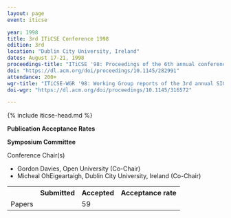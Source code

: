 ```yaml
---
layout: page
event: iticse

year: 1998
title: 3rd ITiCSE Conference 1998
edition: 3rd
location: "Dublin City University, Ireland"
dates: August 17-21, 1998
proceedings-title: "ITiCSE '98: Proceedings of the 6th annual conference on the teaching of computing and the 3rd annual conference on Integrating technology into computer science education: Changing the delivery of computer science education"  
doi: "https://dl.acm.org/doi/proceedings/10.1145/282991"
attendance: 200+
wgr-title: "ITiCSE-WGR '98: Working Group reports of the 3rd annual SIGCSE/SIGCUE ITiCSE conference on Integrating technology into computer science education"
doi-wgr: "https://dl.acm.org/doi/proceedings/10.1145/316572"

---
```


{% include iticse-head.md %}

**Publication Acceptance Rates**

 <table class="table table-hover table-sm"><tbody><tr><th> </th>
<th>Submitted</th>
<th>Accepted</th>
<th>Acceptance rate</th>
</tr><tr><td>Papers</td>
<td> </td>
<td>59</td>
<td> </td>

**Symposium Committee**

Conference Chair(s)

-   Gordon Davies, Open University (Co-Chair)
-   Micheal OhEigeartaigh, Dublin City University, Ireland (Co-Chair)

